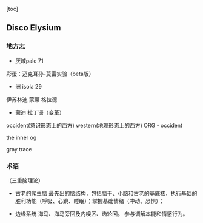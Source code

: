 [toc]

## Disco Elysium

### 地方志

+ 灰域pale  71

彩蛋：迈克耳孙-莫雷实验（beta版）

+ 洲 isola 29

伊苏林迪
蒙蒂
格拉德

+ 蒙迪
  拉丁语（变革）

occident(意识形态上的西方)
western(地理形态上的西方)
ORG - occident

the inner og

gray trace

### 术语
（三重脑理论）
+ 古老的爬虫脑
最先出的脑结构，包括脑干、小脑和古老的基底核，执行基础的胜利功能（呼吸、心跳、睡眠）；掌握基础情绪（冲动、恐惧）；


+ 边缘系统
海马、海马旁回及内嗅区、齿轮回。
参与调解本能和情感行为。










































